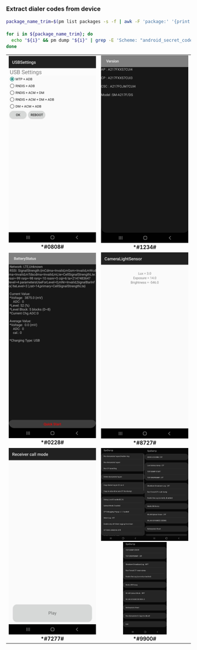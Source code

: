 ### Extract dialer codes from device
```bash
package_name_trim=$(pm list packages -s -f | awk -F 'package:' '{print $2}' | awk -F '=' '{print $2}')

for i in ${package_name_trim}; do
  echo "${i}" && pm dump "${i}" | grep -E 'Scheme: "android_secret_code"|Authority: "[0-9].*"|Authority: "[A-Z].*"' >> extracted_codes.txt
done
```
<table>
  <tr>
    <td align="center" width="20%">
      <img src="screenshots/USB_settings.jpg"><br>
      <span><b>*#0808#</b></span> 
    </td>
    <td align="center" width="20%">
      <img src="screenshots/version.jpg"><br>
      <span><b>*#1234#</b></span> 
    </td>
  </tr>
  <tr>
    <td align="center" width="20%">
      <img src="screenshots/battery_status.jpg"><br>
      <span><b>*#0228#</b></span> 
    </td>
    <td align="center" width="20%">
      <img src="screenshots/camera_light_sensor.jpg"><br>
      <span><b>*#8727#</b></span>
    </td>
  </tr>
  <tr>
    <td align="center" width="20%">
      <img src="screenshots/receive_call_mode.jpg"><br>
      <span><b>*#7277#</b></span> 
    </td>
    <td align="center" width="20%">
      <img width="50%" src="screenshots/sysdump1.jpg"><img width="50%" src="screenshots/sysdump2.jpg"><img  width="50%" src="screenshots/sysdump3.jpg"><br>
      <span><b>*#9900#</b></span>
    </td>
  </tr>
</table>
